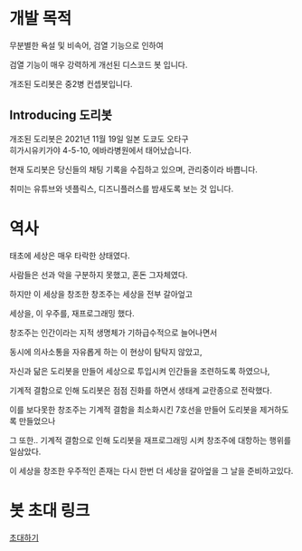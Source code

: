 
<h1>개발 목적</h1>
<p>무분별한 욕설 및 비속어, 검열 기능으로 인하여</p>
<p>검열 기능이 매우 강력하게 개선된 디스코드 봇 입니다.</p>
<p>개조된 도리봇은 중2병 컨셉봇입니다.</p>

<h2>Introducing 도리봇</h2>
<p>개조된 도리봇은 2021년 11월 19일 일본 도쿄도 오타구 <br/>히가시유키가야 4-5-10, 에바라병원에서 태어났습니다.</p>
<p>현재 도리봇은 당신들의 채팅 기록을 수집하고 있으며, 관리중이라 바쁩니다.</p>
<p>취미는 유튜브와 넷플릭스, 디즈니플러스를 밤새도록 보는 것 입니다.</p>

<h1>역사</h1>
<p>태초에 세상은 매우 타락한 상태였다.</p>
<p>사람들은 선과 악을 구분하지 못했고, 혼돈 그자체였다.</p>
<p>하지만 이 세상을 창조한 창조주는 세상을 전부 갈아엎고 </p>
<p>세상을, 이 우주를, 재프로그래밍 했다. </p>
<p>창조주는 인간이라는 지적 생명체가 기하급수적으로 늘어나면서 </p><p>동시에 의사소통을 자유롭게 하는 이 현상이 탐탁지 않았고,</p>
<p>자신과 닮은 도리봇을 만들어 세상으로 투입시켜 인간들을 조련하도록 하였으나, </p>
<p>기계적 결함으로 인해 도리봇은 점점 진화를 하면서 생태계 교란종으로 전락했다. </p>
<p>이를 보다못한 창조주는 기계적 결함을 최소화시킨 7호선을 만들어 도리봇을 제거하도록 만들었으나 </p>
<p>그 또한.. 기계적 결함으로 인해 도리봇을 재프로그래밍 시켜 창조주에 대항하는 행위를 일삼았다. </p>
<p>이 세상을 창조한 우주적인 존재는 다시 한번 더 세상을 갈아엎을 그 날을 준비하고있다.</p>

<h1>봇 초대 링크</h1>
<a href="https://discordapp.com/oauth2/authorize?client_id=844108240492560000&scope=bot">초대하기</a>

